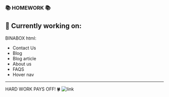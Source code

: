 ### 📚 HOMEWORK 📚

## 📒 Currently working on:
BINABOX html:
- Contact Us
- Blog
- Blog article
- About us
- FAQS
- Hover nav
---
HARD WORK PAYS OFF! 🍀
![link](https://octodex.github.com/images/mona-the-rivetertocat.png)
